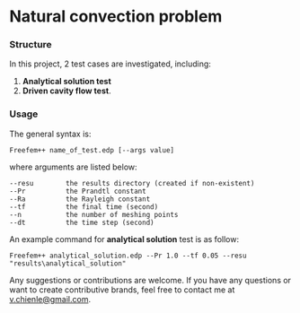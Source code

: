 # Natural convection problem

### Structure
In this project, 2 test cases are investigated, including:
1. **Analytical solution test**
2. **Driven cavity flow test**.


### Usage
The general syntax is:
```
Freefem++ name_of_test.edp [--args value] 
```
where arguments are listed below:
```
--resu        the results directory (created if non-existent)
--Pr          the Prandtl constant
--Ra          the Rayleigh constant
--tf          the final time (second)
--n           the number of meshing points
--dt          the time step (second)
```
An example command for **analytical solution** test is as follow:
```
Freefem++ analytical_solution.edp --Pr 1.0 --tf 0.05 --resu "results\analytical_solution"
```
Any suggestions or contributions are welcome. If you have any questions or want to create contributive brands, feel free to contact me at v.chienle@gmail.com.

